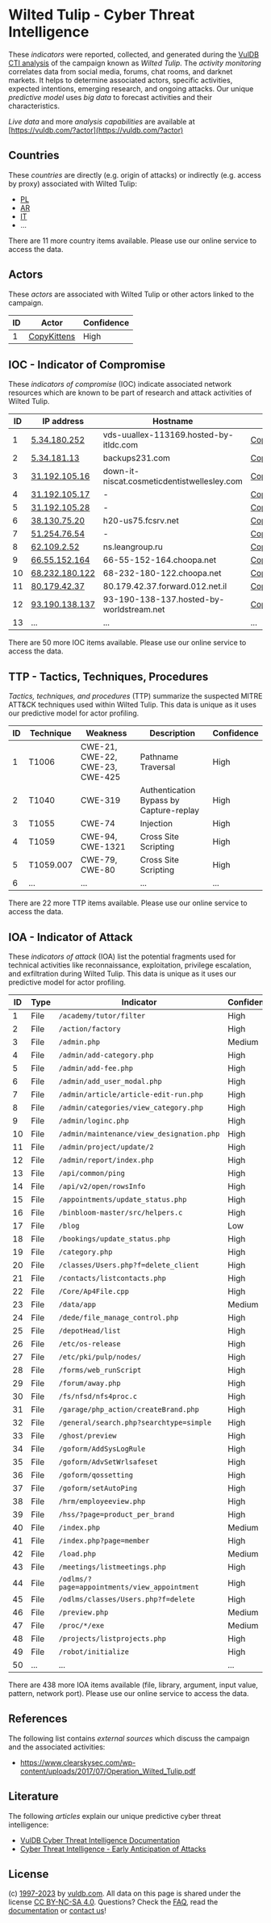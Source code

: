 # Wilted Tulip - Cyber Threat Intelligence

These _indicators_ were reported, collected, and generated during the [VulDB CTI analysis](https://vuldb.com/?kb.cti) of the campaign known as _Wilted Tulip_. The _activity monitoring_ correlates data from social media, forums, chat rooms, and darknet markets. It helps to determine associated actors, specific activities, expected intentions, emerging research, and ongoing attacks. Our unique _predictive model_ uses _big data_ to forecast activities and their characteristics.

_Live data_ and more _analysis capabilities_ are available at [https://vuldb.com/?actor](https://vuldb.com/?actor)

## Countries

These _countries_ are directly (e.g. origin of attacks) or indirectly (e.g. access by proxy) associated with Wilted Tulip:

* [PL](https://vuldb.com/?country.pl)
* [AR](https://vuldb.com/?country.ar)
* [IT](https://vuldb.com/?country.it)
* ...

There are 11 more country items available. Please use our online service to access the data.

## Actors

These _actors_ are associated with Wilted Tulip or other actors linked to the campaign.

ID | Actor | Confidence
-- | ----- | ----------
1 | [CopyKittens](https://vuldb.com/?actor.copykittens) | High

## IOC - Indicator of Compromise

These _indicators of compromise_ (IOC) indicate associated network resources which are known to be part of research and attack activities of Wilted Tulip.

ID | IP address | Hostname | Actor | Confidence
-- | ---------- | -------- | ----- | ----------
1 | [5.34.180.252](https://vuldb.com/?ip.5.34.180.252) | vds-uuallex-113169.hosted-by-itldc.com | [CopyKittens](https://vuldb.com/?actor.copykittens) | High
2 | [5.34.181.13](https://vuldb.com/?ip.5.34.181.13) | backups231.com | [CopyKittens](https://vuldb.com/?actor.copykittens) | High
3 | [31.192.105.16](https://vuldb.com/?ip.31.192.105.16) | down-it-niscat.cosmeticdentistwellesley.com | [CopyKittens](https://vuldb.com/?actor.copykittens) | High
4 | [31.192.105.17](https://vuldb.com/?ip.31.192.105.17) | - | [CopyKittens](https://vuldb.com/?actor.copykittens) | High
5 | [31.192.105.28](https://vuldb.com/?ip.31.192.105.28) | - | [CopyKittens](https://vuldb.com/?actor.copykittens) | High
6 | [38.130.75.20](https://vuldb.com/?ip.38.130.75.20) | h20-us75.fcsrv.net | [CopyKittens](https://vuldb.com/?actor.copykittens) | High
7 | [51.254.76.54](https://vuldb.com/?ip.51.254.76.54) | - | [CopyKittens](https://vuldb.com/?actor.copykittens) | High
8 | [62.109.2.52](https://vuldb.com/?ip.62.109.2.52) | ns.leangroup.ru | [CopyKittens](https://vuldb.com/?actor.copykittens) | High
9 | [66.55.152.164](https://vuldb.com/?ip.66.55.152.164) | 66-55-152-164.choopa.net | [CopyKittens](https://vuldb.com/?actor.copykittens) | High
10 | [68.232.180.122](https://vuldb.com/?ip.68.232.180.122) | 68-232-180-122.choopa.net | [CopyKittens](https://vuldb.com/?actor.copykittens) | High
11 | [80.179.42.37](https://vuldb.com/?ip.80.179.42.37) | 80.179.42.37.forward.012.net.il | [CopyKittens](https://vuldb.com/?actor.copykittens) | High
12 | [93.190.138.137](https://vuldb.com/?ip.93.190.138.137) | 93-190-138-137.hosted-by-worldstream.net | [CopyKittens](https://vuldb.com/?actor.copykittens) | High
13 | ... | ... | ... | ...

There are 50 more IOC items available. Please use our online service to access the data.

## TTP - Tactics, Techniques, Procedures

_Tactics, techniques, and procedures_ (TTP) summarize the suspected MITRE ATT&CK techniques used within Wilted Tulip. This data is unique as it uses our predictive model for actor profiling.

ID | Technique | Weakness | Description | Confidence
-- | --------- | -------- | ----------- | ----------
1 | T1006 | CWE-21, CWE-22, CWE-23, CWE-425 | Pathname Traversal | High
2 | T1040 | CWE-319 | Authentication Bypass by Capture-replay | High
3 | T1055 | CWE-74 | Injection | High
4 | T1059 | CWE-94, CWE-1321 | Cross Site Scripting | High
5 | T1059.007 | CWE-79, CWE-80 | Cross Site Scripting | High
6 | ... | ... | ... | ...

There are 22 more TTP items available. Please use our online service to access the data.

## IOA - Indicator of Attack

These _indicators of attack_ (IOA) list the potential fragments used for technical activities like reconnaissance, exploitation, privilege escalation, and exfiltration during Wilted Tulip. This data is unique as it uses our predictive model for actor profiling.

ID | Type | Indicator | Confidence
-- | ---- | --------- | ----------
1 | File | `/academy/tutor/filter` | High
2 | File | `/action/factory` | High
3 | File | `/admin.php` | Medium
4 | File | `/admin/add-category.php` | High
5 | File | `/admin/add-fee.php` | High
6 | File | `/admin/add_user_modal.php` | High
7 | File | `/admin/article/article-edit-run.php` | High
8 | File | `/admin/categories/view_category.php` | High
9 | File | `/admin/loginc.php` | High
10 | File | `/admin/maintenance/view_designation.php` | High
11 | File | `/admin/project/update/2` | High
12 | File | `/admin/report/index.php` | High
13 | File | `/api/common/ping` | High
14 | File | `/api/v2/open/rowsInfo` | High
15 | File | `/appointments/update_status.php` | High
16 | File | `/binbloom-master/src/helpers.c` | High
17 | File | `/blog` | Low
18 | File | `/bookings/update_status.php` | High
19 | File | `/category.php` | High
20 | File | `/classes/Users.php?f=delete_client` | High
21 | File | `/contacts/listcontacts.php` | High
22 | File | `/Core/Ap4File.cpp` | High
23 | File | `/data/app` | Medium
24 | File | `/dede/file_manage_control.php` | High
25 | File | `/depotHead/list` | High
26 | File | `/etc/os-release` | High
27 | File | `/etc/pki/pulp/nodes/` | High
28 | File | `/forms/web_runScript` | High
29 | File | `/forum/away.php` | High
30 | File | `/fs/nfsd/nfs4proc.c` | High
31 | File | `/garage/php_action/createBrand.php` | High
32 | File | `/general/search.php?searchtype=simple` | High
33 | File | `/ghost/preview` | High
34 | File | `/goform/AddSysLogRule` | High
35 | File | `/goform/AdvSetWrlsafeset` | High
36 | File | `/goform/qossetting` | High
37 | File | `/goform/setAutoPing` | High
38 | File | `/hrm/employeeview.php` | High
39 | File | `/hss/?page=product_per_brand` | High
40 | File | `/index.php` | Medium
41 | File | `/index.php?page=member` | High
42 | File | `/load.php` | Medium
43 | File | `/meetings/listmeetings.php` | High
44 | File | `/odlms/?page=appointments/view_appointment` | High
45 | File | `/odlms/classes/Users.php?f=delete` | High
46 | File | `/preview.php` | Medium
47 | File | `/proc/*/exe` | Medium
48 | File | `/projects/listprojects.php` | High
49 | File | `/robot/initialize` | High
50 | ... | ... | ...

There are 438 more IOA items available (file, library, argument, input value, pattern, network port). Please use our online service to access the data.

## References

The following list contains _external sources_ which discuss the campaign and the associated activities:

* https://www.clearskysec.com/wp-content/uploads/2017/07/Operation_Wilted_Tulip.pdf

## Literature

The following _articles_ explain our unique predictive cyber threat intelligence:

* [VulDB Cyber Threat Intelligence Documentation](https://vuldb.com/?kb.cti)
* [Cyber Threat Intelligence - Early Anticipation of Attacks](https://www.scip.ch/en/?labs.20201022)

## License

(c) [1997-2023](https://vuldb.com/?kb.changelog) by [vuldb.com](https://vuldb.com/?kb.about). All data on this page is shared under the license [CC BY-NC-SA 4.0](https://creativecommons.org/licenses/by-nc-sa/4.0/). Questions? Check the [FAQ](https://vuldb.com/?kb.faq), read the [documentation](https://vuldb.com/?kb) or [contact us](https://vuldb.com/?contact)!
